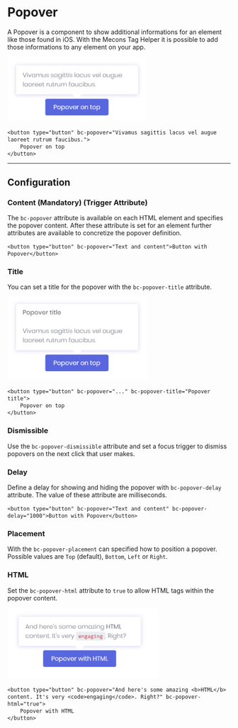 # Popover

A Popover is a component to show additional informations for an element like those found in iOS. With the Mecons Tag Helper it is possible to add those informations to any element on your app.

<img src="img/popover_01.png" width="312" alt="Mecons Popover" />

```markup
<button type="button" bc-popover="Vivamus sagittis lacus vel augue laoreet rutrum faucibus.">
    Popover on top
</button>
```

---

## Configuration

### Content (Mandatory) (Trigger Attribute)

The `bc-popover` attribute is available on each HTML element and specifies the popover content. After these attribute is set for an element further attributes are available to concretize the popover definition.

```markup
<button type="button" bc-popover="Text and content">Button with Popover</button>
```

### Title

You can set a title for the popover with the `bc-popover-title` attribute.

<img src="img/popover_02.png" width="315" alt="Popover Title" />

```markup
<button type="button" bc-popover="..." bc-popover-title="Popover title">
    Popover on top
</button>
```

### Dismissible

Use the `bc-popover-dismissible` attribute and set a focus trigger to dismiss popovers on the next click that user makes.

### Delay

Define a delay for showing and hiding the popover with `bc-popover-delay` attribute. The value of these attribute are milliseconds.

```markup
<button type="button" bc-popover="Text and content" bc-popover-delay="1000">Button with Popover</button>
```

### Placement

With the `bc-popover-placement` can specified how to position a popover. Possible values are `Top` (default), `Bottom`, `Left` or `Right`.

### HTML

Set the `bc-popover-html` attribute to `true` to allow HTML tags within the popover content.

<img src="img/popover_03.png" width="341" alt="Popover HTML Content" />

```markup
<button type="button" bc-popover="And here's some amazing <b>HTML</b> content. It's very <code>engaging</code>. Right?" bc-popover-html="true">
    Popover with HTML
</button>
```